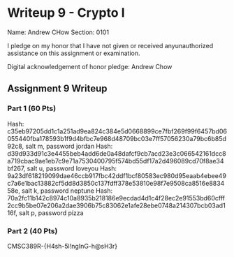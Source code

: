 Writeup 9 - Crypto I
=====

Name: Andrew CHow
Section: 0101

I pledge on my honor that I have not given or received anyunauthorized assistance on this assignment or examination.

Digital acknowledgement of honor pledge: Andrew Chow

## Assignment 9 Writeup

### Part 1 (60 Pts)

Hash: c35eb97205dd1c1a251ad9ea824c384e5d0668899ce7fbf269f99f6457bd06055440fba178593b1f9d4bfbc7e968d48709bc03e7ff57056230a79bc6b85d92c8, salt m, password jordan
Hash: d39d933d91c3e4455beb4add6de0a48dafcf9cb7acd23e3c066542161dcc8a719cbac9ae1eb7c9e71a7530400795f574bd55df17a2d496089cd70f8ae34bf267, salt u, password loveyou
Hash: 9a23df618219099dae46ccb917fbc42ddf1bcf80583ec980d95eaab4ebee49c7a6e1bac13882cf5dd8d3850c137fdff378e53810e98f7e9508ca8516e883458e, salt k, password neptune
Hash: 70a2fc11b142c8974c10a8935b218186e9ecdad4d1c4f28ec2e91553bd60cfff2cc9b5be07e206a2dae3906b75c83062e1afe28ebe0748a214307bcb03ad116f, salt p, password pizza

### Part 2 (40 Pts)

CMSC389R-{H4sh-5l!ngInG-h@sH3r}
